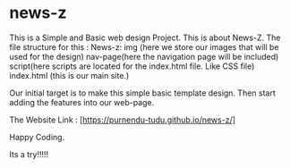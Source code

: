 # news-z

This is a Simple and Basic web design Project.
This is about News-Z.
The file structure for this :
    News-z:
      img (here we store our images that will be used for the design)
      nav-page(here the navigation page will be included)
      script(here scripts are located for the index.html file. Like CSS file)
      index.html (this is our main site.)

Our initial target is to make this simple basic template design.
Then start adding the features into our web-page.

The Website Link : [https://purnendu-tudu.github.io/news-z/]


Happy Coding. 

Its a try!!!!!
